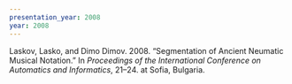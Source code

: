 ```yaml
---
presentation_year: 2008
year: 2008
---
```


Laskov, Lasko, and Dimo Dimov. 2008. “Segmentation of Ancient Neumatic Musical Notation.” In <i>Proceedings of the International Conference on Automatics and Informatics</i>, 21–24. at Sofia, Bulgaria.